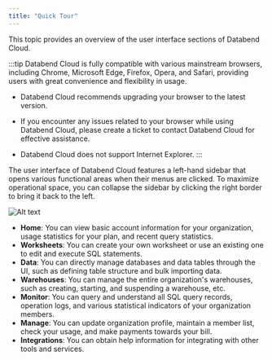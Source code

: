 ```yaml
---
title: "Quick Tour"
---
```


This topic provides an overview of the user interface sections of Databend Cloud.

:::tip
Databend Cloud is fully compatible with various mainstream browsers, including Chrome, Microsoft Edge, Firefox, Opera, and Safari, providing users with great convenience and flexibility in usage. 

- Databend Cloud recommends upgrading your browser to the latest version.

- If you encounter any issues related to your browser while using Databend Cloud, please create a ticket to contact Databend Cloud for effective assistance.

- Databend Cloud does not support Internet Explorer.
:::

The user interface of Databend Cloud features a left-hand sidebar that opens various functional areas when their menus are clicked. To maximize operational space, you can collapse the sidebar by clicking the right border to bring it back to the left.

![Alt text](@site/static/img/documents/getting-started/tour.png)

- **Home**: You can view basic account information for your organization, usage statistics for your plan, and recent query statistics.
- **Worksheets**: You can create your own worksheet or use an existing one to edit and execute SQL statements.
- **Data**: You can directly manage databases and data tables through the UI, such as defining table structure and bulk importing data.
- **Warehouses**: You can manage the entire organization's warehouses, such as creating, starting, and suspending a warehouse, etc.
- **Monitor**: You can query and understand all SQL query records, operation logs, and various statistical indicators of your organization members.
- **Manage**: You can update organization profile, maintain a member list, check your usage, and make payments towards your bill.
- **Integrations**: You can obtain help information for integrating with other tools and services.